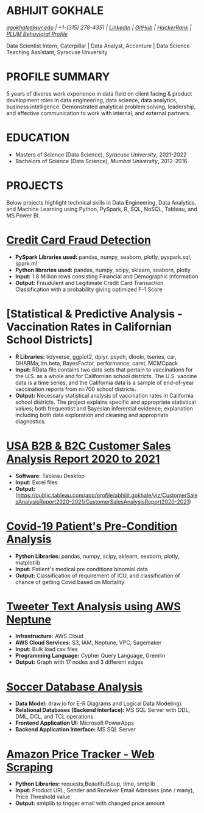 # ABHIJIT GOKHALE
*agokhale@syr.edu | +1-(315) 278-4351 | [LinkedIn](https://www.linkedin.com/in/abhijitgokhale/) | [GitHub](https://github.com/AbhijitGokhale) | [HackerRank](https://www.hackerrank.com/agokhale4) | [PLUM Behavioral Profile](https://secure.plum.io/en/p/H9mMpam2DX7DlEJ9LST0mw)*

Data Scientist Intern, Caterpillar | Data Analyst, Accenture | Data Science Teaching Assistant, Syracuse University

# PROFILE SUMMARY
5 years of diverse work experience in data field on client facing & product development roles in data engineering, data science, data analytics, business intelligence. Demonstrated analytical problem solving, leadership, and effective communication to work with internal, and external partners.

# EDUCATION
* Masters of Science (Data Science), *Syracuse University*, 2021-2022
* Bachelors of Science (Data Science), *Mumbai University*, 2012-2016

# PROJECTS
Below projects highlight technical skills in Data Engineering, Data Analytics, and Machine Learning using Python, PySpark, R, SQL, NoSQL, Tableau, and MS Power BI.

# [Credit Card Fraud Detection](https://github.com/AbhijitGokhale/Credit-Card-Fraud-Detetction)
* **PySpark Libraries used:** pandas, numpy, seaborn, plotly, pyspark.sql, spark.ml
* **Python libraries used:** pandas, numpy, scipy, sklearn, seaborn, plotly
* **Input:** 1.8 Million rows consisting Financial and Demographic Information
* **Output:** Fraudulent and Legitimate Credit Card Transaction Classification with a probability giving optimized F-1 Score

# [Statistical & Predictive Analysis - Vaccination Rates in Californian School Districts]
* **R Libraries:** tidyverse, ggplot2, dplyr, psych, dlookr, tseries, car, DHARMa, lm.beta, BayesFactor, performance, caret, MCMCpack
* **Input:** RData file contains two data sets that pertain to vaccinations for the U.S. as a whole and for Californian school districts. The U.S. vaccine data is a time series, and the California data is a sample of end-of-year vaccination reports from n=700 school districts.
* **Output:** Necessary statistical analysis of vaccination rates in California school districts. The project explains specific and appropriate statistical values; both frequentist and Bayesian inferential evidence; explanation including both data exploration and cleaning and appropriate diagnostics.

# [USA B2B & B2C Customer Sales Analysis Report 2020 to 2021](https://public.tableau.com/app/profile/abhijit.gokhale/viz/CustomerSalesAnalysisReport2020-2021/CustomerSalesAnalysisReport2020-2021)
* **Software:** Tableau Desktop
* **Input:** Excel files
* **Output:** (https://public.tableau.com/app/profile/abhijit.gokhale/viz/CustomerSalesAnalysisReport2020-2021/CustomerSalesAnalysisReport2020-2021)

# [Covid-19 Patient's Pre-Condition Analysis](https://github.com/AbhijitGokhale/Covid-19-Patient-s-Pre-Condition-Analysis)
* **Python Libraries:** pandas, numpy, scipy, sklearn, seaborn, plotly, matplotlib
* **Input:** Patient's medical pre conditions binomial data
* **Output:** Classification of requirement of ICU, and classification of chance of getting Covid based on Mortality

# [Tweeter Text Analysis using AWS Neptune](https://github.com/AbhijitGokhale/Tweeter-Text-Analysis-using-AWS-Neptune)
* **Infrastructure:** AWS Cloud
* **AWS Cloud Services:** S3, IAM, Neptune, VPC, Sagemaker
* **Input:** Bulk load csv files
* **Programming Language:** Cypher Query Language, Gremlin
* **Output:** Graph with 17 nodes and 3 different edges

# [Soccer Database Analysis](https://video.syr.edu/media/t/1_niyvyvxd)
* **Data Model:** draw.io for E-R Diagrams and Logical Data Modeling\
* **Relational Databases (Backend Interface):** MS SQL Server with DDL, DML, DCL, and TCL operations
* **Frontend Application UI:** Microsoft PowerApps
* **Backend Application Interface:** MS SQL Server

# [Amazon Price Tracker - Web Scraping](https://github.com/AbhijitGokhale/Amazon-Price-Tracker)
* **Python Libraries:** requests,BeautifulSoup, time, smtplib
* **Input:** Product URL, Sender and Receiver Email Adresses (one / many), Price Threshold value 
* **Output:** smtplib to trigger email with changed price amount
